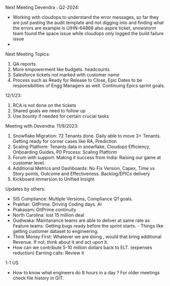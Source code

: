 Next Meeting Devendra : Q2-2024: 

- Working with cloudops to understand the error messages, so far they are just pasting the audit template and not digging into and finding what the errors are example is UIHN-64868 also aspire ticket, snowstorm team found the space issue while cloudops only logged the build failure issue 
- 



Next Meeting Topics: 
1. QA reports. 
2. More empowerment like budgets. headcounts. 
2. Salesforce tickets not marked with customer name 
3. Process such as Ready for Release to Close, Epic Dates to be responsibilities of Engg Managers as well. Continuing Epics sprint goals. 


12/1/23: 
1. RCA is not done on the tickets 
2. Shared goals we need to follow up 
3. Use bounty if needed for certain crucial tasks 


Meeting with Devendra: 11/9/2023: 
1. Snowflake Migration: 72 Tenants done. Daily able to move 3+ Tenants. Getting ready for corner cases like RA, Prediction  
2. Scaling Platform: Tenants data in snowflake, Cloudops Efficiency, Onboarding Guides, P0 Process: Scaling Platform
3. Forum with support: Making it success from India: Raising our game at customer level. 
4. Additional Metrics and Dashboards: No Fix Version, Capex, Time vs Story points, Outcome and Effectiveness. Backlog/EPICs delivery  
5. Kickboard immersion to Unified Insight 


Updates by others: 
- SIS Compliance: Multiple Versions, Compliance Q1 goals. 
- Prakhar: GitPrime. Driving Coding days. AI 
- Prakasam: GitPrime continuity 
- North Carolina: lost 15 million deal 
- Gudiwaka: Maintanance teams are able to deliver at same rate as Feature teams. Getting bugs ready before the sprint starts. - Things like getting customer dataset to engineering. 
- Think Money First: Whatever we are doing , would that bring additional Revenue. If not, think about it and act upon it. 
- How can we contribute 5-10 million dollars back to ELT. (expenses reduction)
Earning calls: Review it 

1-1 US 
- How to know what engineers do 8 hours in a day ? 
For older meetings check file history in GIT. 